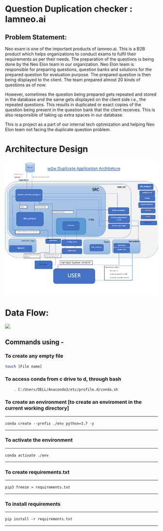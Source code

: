 # Question Duplication checker : Iamneo.ai

## Problem Statement: 
Neo exam is one of the important products of iamneo.ai. This is a B2B product which helps organizations to conduct exams to fulfil their requirements as per their needs. The preparation of the questions is being done by the Neo Elon team in our organization. Neo Elon team is responsible for preparing questions, question banks and solutions for the prepared question for evaluation purpose. The prepared question is then being displayed to the client. The team prepared almost 20 kinds of questions as of now. 

However, sometimes the question being prepared gets repeated and stored in the database and the same gets displayed on the client side i.e., the repeated questions. This results in duplicated or exact copies of the question being present in the question bank that the client receives.  This is also responsible of taking up extra spaces in our database.

This is a project as a part of our internal tech optimization and helping Neo Elon team not facing the duplicate question problem.

# Architecture Design
![](https://github.com/biswa-mohapatra/dup-ques-w2w-iamneo/blob/main/Documentation/Architecture.png)


# Data Flow:
![](https://www.figma.com/embed?embed_host=share&url=https%3A%2F%2Fwww.figma.com%2Ffile%2FJrsbruMXVhNl7z7g4fA38I%2FW2W_Duplicate_Data_Flow%3Fnode-id%3D0%253A1)

## Commands using -

### To create any empty file
```bash
touch [File name]
```

### To access conda from c drive to d, through bash
```bash
    . C:/Users/DELL/Anaconda3/etc/profile.d/conda.sh
```

### To create an environment [to create an enviroment in the current working directory]
--------------------
    conda create --prefix ./env python=3.7 -y 
--------------------

### To activate the environment
--------------------
    conda activate ./env
--------------------

### To create requirements.txt
--------------------
    pip3 freeze > requirements.txt
--------------------

### To install requirements
--------------------
    pip install -r requirements.txt 
--------------------
